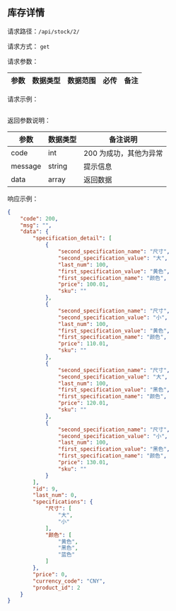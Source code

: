 ## 库存详情


请求路径：`/api/stock/2/`

请求方式： `get`

请求参数： 

| 参数      | 数据类型 | 数据范围 | 必传 | 备注                                             |
| --------- | -------- | -------- | ---- | ------------------------------------------------ |



请求示例：

```

```



返回参数说明：

| 参数    | 数据类型 | 备注说明               |
| ------- | -------- | ---------------------- |
| code    | int      | 200 为成功，其他为异常 |
| message | string   | 提示信息               |
| data    | array    | 返回数据               |

响应示例：

```json
{
    "code": 200,
    "msg": "",
    "data": {
        "specification_detail": [
            {
                "second_specification_name": "尺寸",
                "second_specification_value": "大",
                "last_num": 100,
                "first_specification_value": "黄色",
                "first_specification_name": "颜色",
                "price": 100.01,
                "sku": ""
            },
            {
                "second_specification_name": "尺寸",
                "second_specification_value": "小",
                "last_num": 100,
                "first_specification_value": "黄色",
                "first_specification_name": "颜色",
                "price": 110.01,
                "sku": ""
            },
            {
                "second_specification_name": "尺寸",
                "second_specification_value": "大",
                "last_num": 100,
                "first_specification_value": "黑色",
                "first_specification_name": "颜色",
                "price": 120.01,
                "sku": ""
            },
            {
                "second_specification_name": "尺寸",
                "second_specification_value": "小",
                "last_num": 100,
                "first_specification_value": "黑色",
                "first_specification_name": "颜色",
                "price": 130.01,
                "sku": ""
            }
        ],
        "id": 9,
        "last_num": 0,
        "specifications": {
            "尺寸": [
                "大",
                "小"
            ],
            "颜色": [
                "黄色",
                "黑色",
                "蓝色"
            ]
        },
        "price": 0,
        "currency_code": "CNY",
        "product_id": 2
    }
}
```